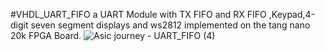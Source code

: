 #VHDL_UART_FIFO
a UART Module with TX FIFO and RX FIFO ,Keypad,4-digit seven segment displays and ws2812 implemented on the tang nano 20k FPGA Board.
![Asic journey - UART_FIFO (4)](https://github.com/user-attachments/assets/58d5ac9d-5ae0-403b-9a61-300df99d36c3)
